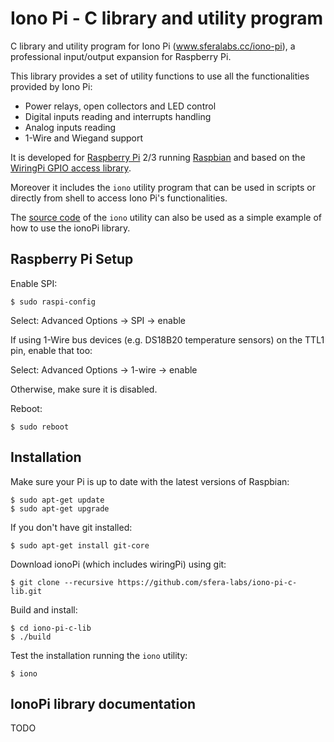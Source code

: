 # Iono Pi - C library and utility program
C library and utility program for Iono Pi (www.sferalabs.cc/iono-pi), a professional input/output expansion for Raspberry Pi.

This library provides a set of utility functions to use all the functionalities provided by Iono Pi:
* Power relays, open collectors and LED control
* Digital inputs reading and interrupts handling
* Analog inputs reading
* 1-Wire and Wiegand support

It is developed for [Raspberry Pi](https://www.raspberrypi.org/) 2/3 running [Raspbian](https://www.raspberrypi.org/downloads/raspbian/) and based on the [WiringPi GPIO access library](http://wiringpi.com/).

Moreover it includes the `iono` utility program that can be used in scripts or directly from shell to access Iono Pi's functionalities.

The [source code](./ionoPi/ionoPiUtil.c) of the `iono` utility can also be used as a simple example of how to use the ionoPi library.

## Raspberry Pi Setup

Enable SPI:

    $ sudo raspi-config
    
Select: Advanced Options -> SPI -> enable

If using 1-Wire bus devices (e.g. DS18B20 temperature sensors) on the TTL1 pin, enable that too:

Select: Advanced Options -> 1-wire -> enable

Otherwise, make sure it is disabled.

Reboot:

    $ sudo reboot
    
## Installation

Make sure your Pi is up to date with the latest versions of Raspbian:

    $ sudo apt-get update
    $ sudo apt-get upgrade

If you don't have git installed:

    $ sudo apt-get install git-core
    
Download ionoPi (which includes wiringPi) using git:

    $ git clone --recursive https://github.com/sfera-labs/iono-pi-c-lib.git
    
Build and install:

    $ cd iono-pi-c-lib
    $ ./build
    
Test the installation running the `iono` utility:

    $ iono
    
## IonoPi library documentation

TODO

